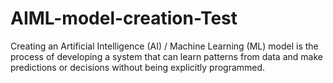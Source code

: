 # AIML-model-creation-Test
Creating an Artificial Intelligence (AI) / Machine Learning (ML) model is the process of developing a system that can learn patterns from data and make predictions or decisions without being explicitly programmed.
